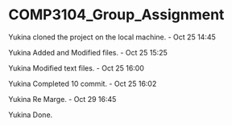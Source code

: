 # COMP3104_Group_Assignment
Yukina cloned the project on the local machine. - Oct 25 14:45

Yukina Added and Modified files. - Oct 25 15:25 

Yukina Modified text files. - Oct 25 16:00

Yukina Completed 10 commit. - Oct 25 16:02

Yukina Re Marge. - Oct 29 16:45

Yukina Done.